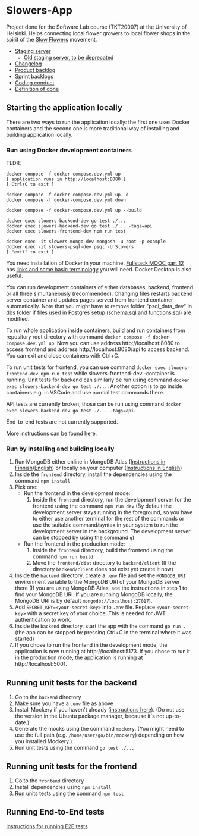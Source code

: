 # Slowers-App

Project done for the Software Lab course (TKT20007) at the University of Helsinki. Helps connecting local flower growers to local flower shops in the spirit of the [Slow Flowers](https://en.wikipedia.org/wiki/Slow_Flowers) movement.

- [Staging server](https://slowers-app.ext.ocp-test-0.k8s.it.helsinki.fi)
    - [Old staging server, to be deprecated](https://slowers.ext.ocp-test-0.k8s.it.helsinki.fi)
- [Changelog](documentation/changelog.md)
- [Product backlog](https://github.com/orgs/Slowers-Team/projects/17)
- [Sprint backlogs](https://github.com/orgs/Slowers-Team/projects?query=is%3Aopen+Sprint)
- [Coding conduct](documentation/coding_conduct.md)
- [Definition of done](documentation/definition_of_done.md)

## Starting the application locally

There are two ways to run the application locally: the first one uses Docker containers and the second one is more traditional way of installing and building application locally.

### Run using Docker development containers

TLDR:
```
docker compose -f docker-compose.dev.yml up
[ application runs in http://localhost:8080 ]
[ Ctrl+C to exit ]

docker compose -f docker-compose.dev.yml up -d
docker compose -f docker-compose.dev.yml down

docker compose -f docker-compose.dev.yml up --build

docker exec slowers-backend-dev go test ./...
docker exec slowers-backend-dev go test ./... -tags=api
docker exec slowers-frontend-dev npm run test

docker exec -it slowers-mongo-dev mongosh -u root -p example
docker exec -it slowers-psql-dev psql -U Slowers
[ "exit" to exit ]
```

You need installation of Docker in your machine. [Fullstack MOOC part 12](https://fullstackopen.com/en/part12) has [links and some basic terminology](https://fullstackopen.com/en/part12/introduction_to_containers#installing-everything-required-for-this-part) you will need. Docker Desktop is also useful.

You can run development containers of either databases, backend, frontend or all three simultaneously (recommended). Changing files restarts backend server container and updates pages served from frontend container automatically. Note that you might have to remove folder "psql_data_dev" in [dbs](dbs/) folder if files used in Postgres setup ([schema.sql](backend/databases/sql/schema.sql) and [functions.sql](backend/databases/sql/functions.sql)) are modified.

To run whole application inside containers, build and run containers from repository root directory with command `docker compose -f docker-compose.dev.yml up`. Now you can use address http://localhost:8080 to access frontend and address http://localhost:8080/api to access backend. You can exit and close containers with Ctrl+C.

To run unit tests for frontend, you can use command `docker exec slowers-frontend-dev npm run test` while slowers-frontend-dev -container is running. Unit tests for backend can similarly be run using command `docker exec slowers-backend-dev go test ./...`. Another option is to go inside containers e.g. in VSCode and use normal test commands there.

API tests are currently broken, those can be run using command `docker exec slowers-backend-dev go test ./... -tags=api`.

End-to-end tests are not currently supported.

More instructions can be found [here](documentation/docker_instructions.md).

### Run by installing and building locally

1. Run MongoDB either online in MongoDB Atlas ([Instructions in Finnish](https://fullstackopen.com/osa3/tietojen_tallettaminen_mongo_db_tietokantaan#mongo-db)/[English](https://fullstackopen.com/en/part3/saving_data_to_mongo_db#mongo-db)) or locally on your computer ([Instructions in English](https://www.mongodb.com/docs/manual/administration/install-community))
2. Inside the `frontend` directory, install the dependencies using the command `npm install`
3. Pick one:
    - Run the frontend in the development mode:
        1. Inside the `frontend` directory, run the development server for the frontend using the command `npm run dev` (By default the development server stays running in the foreground, so you have to either use another terminal for the rest of the commands or use the suitable command/syntax in your system to run the development server in the background. The development server can be stopped by using the command `q`)
    - Run the frontend in the production mode:
        1. Inside the `frontend` directory, build the frontend using the command `npm run build`
        2. Move the `frontend/dist` directory to `backend/client` (If the directory `backend/client` does not exist yet create it now)
4. Inside the `backend` directory, create a `.env` file and set the `MONGODB_URI` environment variable to the MongoDB URI of your MongoDB server there (If you are using MongoDB Atlas, see the instructions in step 1 to find your MongoDB URI. If you are running MongoDB locally, the MongoDB URI is by default `mongodb://localhost:27017`).
5. Add `SECRET_KEY=<your-secret-key>` into `.env` file. Replace `<your-secret-key>` with a secret key of your choice. This is needed for JWT authentication to work.
6. Inside the `backend` directory, start the app with the command `go run .` (the app can be stopped by pressing Ctrl+C in the terminal where it was started)
7. If you chose to run the frontend in the development mode, the application is now running at http://localhost:5173. If you chose to run it in the production mode, the application is running at http://localhost:5001.

## Running unit tests for the backend

1. Go to the `backend` directory
2. Make sure you have a `.env` file as above
3. Install Mockery if you haven't already ([instructions here](https://vektra.github.io/mockery/latest/installation)). (Do not use the version in the Ubuntu package manager, because it's not up-to-date.)
4. Generate the mocks using the command `mockery`. (You might need to use the full path (e.g. `/home/user/go/bin/mockery`) depending on how you installed Mockery.)
5. Run unit tests using the command `go test ./...`

## Running unit tests for the frontend

1. Go to the `frontend` directory
2. Install dependencies using `npm install`
3. Run units tests using the command `npm test`

## Running End-to-End tests

[Instructions for running E2E tests](documentation/e2e_tests.md)
